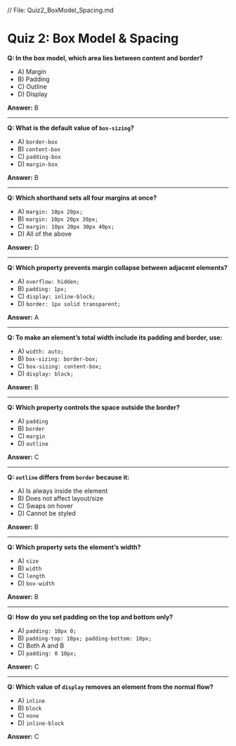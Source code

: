 // File: Quiz2_BoxModel_Spacing.md
# Quiz 2: Box Model & Spacing

**Q: In the box model, which area lies between content and border?**  
- A) Margin  
- B) Padding  
- C) Outline  
- D) Display  

**Answer:** B  

---  

**Q: What is the default value of `box-sizing`?**  
- A) `border-box`  
- B) `content-box`  
- C) `padding-box`  
- D) `margin-box`  

**Answer:** B  

---  

**Q: Which shorthand sets all four margins at once?**  
- A) `margin: 10px 20px;`  
- B) `margin: 10px 20px 30px;`  
- C) `margin: 10px 20px 30px 40px;`  
- D) All of the above  

**Answer:** D  

---  

**Q: Which property prevents margin collapse between adjacent elements?**  
- A) `overflow: hidden;`  
- B) `padding: 1px;`  
- C) `display: inline-block;`  
- D) `border: 1px solid transparent;`  

**Answer:** A  

---  

**Q: To make an element’s total width include its padding and border, use:**  
- A) `width: auto;`  
- B) `box-sizing: border-box;`  
- C) `box-sizing: content-box;`  
- D) `display: block;`  

**Answer:** B  

---  

**Q: Which property controls the space outside the border?**  
- A) `padding`  
- B) `border`  
- C) `margin`  
- D) `outline`  

**Answer:** C  

---  

**Q: `outline` differs from `border` because it:**  
- A) Is always inside the element  
- B) Does not affect layout/size  
- C) Swaps on hover  
- D) Cannot be styled  

**Answer:** B  

---  

**Q: Which property sets the element’s width?**  
- A) `size`  
- B) `width`  
- C) `length`  
- D) `box-width`  

**Answer:** B  

---  

**Q: How do you set padding on the top and bottom only?**  
- A) `padding: 10px 0;`  
- B) `padding-top: 10px; padding-bottom: 10px;`  
- C) Both A and B  
- D) `padding: 0 10px;`  

**Answer:** C  

---  

**Q: Which value of `display` removes an element from the normal flow?**  
- A) `inline`  
- B) `block`  
- C) `none`  
- D) `inline-block`  

**Answer:** C  
